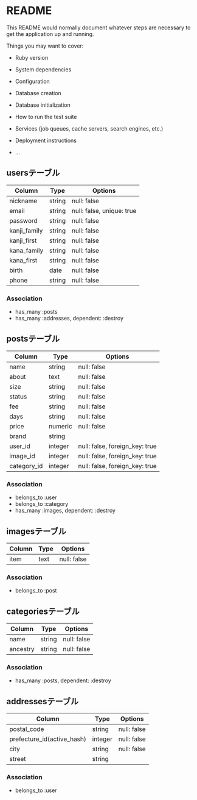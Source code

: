 # README

This README would normally document whatever steps are necessary to get the
application up and running.

Things you may want to cover:

* Ruby version

* System dependencies

* Configuration

* Database creation

* Database initialization

* How to run the test suite

* Services (job queues, cache servers, search engines, etc.)

* Deployment instructions

* ...

## usersテーブル
|Column|Type|Options|
|------|----|-------|
|nickname|string|null: false|
|email|string|null: false, unique: true|
|password|string|null: false|
|kanji_family|string|null: false|
|kanji_first|string|null: false|
|kana_family|string|null: false|
|kana_first|string|null: false|
|birth|date|null: false|
|phone|string|null: false|

### Association
- has_many :posts
- has_many :addresses, dependent: :destroy

## postsテーブル
|Column|Type|Options|
|------|----|-------|
|name|string|null: false|
|about|text|null: false|
|size|string|null: false|
|status|string|null: false|
|fee|string|null: false|
|days|string|null: false|
|price|numeric|null: false|
|brand|string||
|user_id|integer|null: false, foreign_key: true|
|image_id|integer|null: false, foreign_key: true|
|category_id|integer|null: false, foreign_key: true|

### Association
- belongs_to :user
- belongs_to :category
- has_many :images, dependent: :destroy


## imagesテーブル
|Column|Type|Options|
|------|----|-------|
|item|text|null: false|

### Association
- belongs_to :post



## categoriesテーブル
|Column|Type|Options|
|------|----|-------|
|name|string|null: false|
|ancestry|string|null: false|


### Association
- has_many :posts, dependent: :destroy


## addressesテーブル
|Column|Type|Options|
|------|----|-------|
|postal_code|string|null: false|
|prefecture_id(active_hash)|integer|null: false|
|city|string|null: false|
|street|string|

### Association
- belongs_to :user